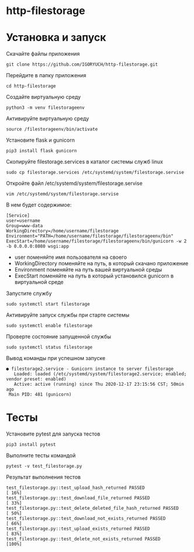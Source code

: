 # http-filestorage

# Установка и запуск
Скачайте файлы приложения
```
git clone https://github.com/IGORYUCH/http-filestorage.git
```
Перейдите в папку приложения
```
cd http-filestorage
```
Создайте виртуальную среду
```
python3 -m venv filestorageenv
```
Активируйте виртуальную среду
```
source /filestorageenv/bin/activate
```
Установите flask и gunicorn
```
pip3 install flask gunicorn
```
Скопируйте filestorage.services в каталог системы служб linux
```
sudo cp filestorage.services /etc/systemd/system/filestorage.servise
```
Откройте файл /etc/systemd/system/filestorage.servise
```
vim /etc/systemd/system/filestorage.servise
```
В нем будет содержимое:
```
[Service]
user=username
Group=www-data
WorkingDirectory=/home/username/filestorage
Environment="PATH=/home/username/filestorage/filestorageenv/bin"
ExecStart=/home/username/filestorage/filestorageenv/bin/gunicorn -w 2 -b 0.0.0.0:8080 wsgi:app
```
* user поменяйте имя пользователя на своего
* WorkingDirectory поменяйте на путь, в который скачано приложение
* Environment поменяйте на путь вашей виртуальной среды
* ExecStart поменяйте на путь в который установился gunicorn в виртуальной среде

Запустите службу 
```
sudo systemctl start filestorage
```
Активируйте запуск службы при старте системы
```
sudo systemctl enable filestorage
```
Проверте состояние запущенной службы
```
sudo systemctl status filestorage
```
Вывод команды при успешном запуске
```
● filestorage2.service - Gunicorn instance to server filestorage
   Loaded: loaded (/etc/systemd/system/filestorage2.service; enabled; vendor preset: enabled)
   Active: active (running) since Thu 2020-12-17 23:15:56 CST; 50min ago
 Main PID: 481 (gunicorn)
 ```
# Тесты
Установите pytest для запуска тестов
 ```
 pip3 install pytest
  ```
Выполните тесты командой
 ```
 pytest -v test_filestorage.py
 ```
 Результат выполнения тестов
 ```
test_filestorage.py::test_upload_hash_returned PASSED                                                                                       [ 16%]
test_filestorage.py::test_download_file_returned PASSED                                                                                     [ 33%]
test_filestorage.py::test_delete_deleted_file_hash_returned PASSED                                                                          [ 50%]
test_filestorage.py::test_download_not_exists_returned PASSED                                                                               [ 66%]
test_filestorage.py::test_upload_exists_returned PASSED                                                                                     [ 83%]
test_filestorage.py::test_delete_not_exists_returned PASSED                                                                                 [100%]
```
